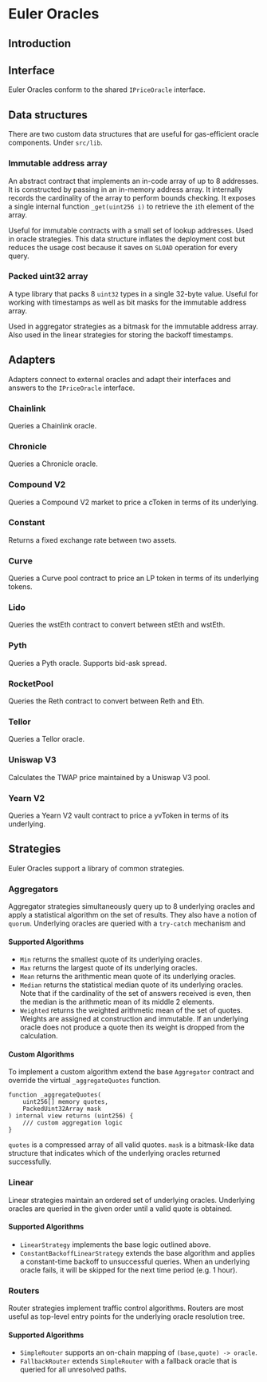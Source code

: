 # Euler Oracles

## Introduction

## Interface
Euler Oracles conform to the shared `IPriceOracle` interface.

## Data structures
There are two custom data structures that are useful for gas-efficient oracle components. Under `src/lib`.

### Immutable address array
An abstract contract that implements an in-code array of up to 8 addresses. It is constructed by passing in an in-memory address array. It internally records the cardinality of the array to perform bounds checking. It exposes a single internal function `_get(uint256 i)` to retrieve the `i`th element of the array.

Useful for immutable contracts with a small set of lookup addresses. Used in oracle strategies. This data structure inflates the deployment cost but reduces the usage cost because it saves on `SLOAD` operation for every query.

### Packed uint32 array
A type library that packs 8 `uint32` types in a single 32-byte value. Useful for working with timestamps as well as bit masks for the immutable address array.

Used in aggregator strategies as a bitmask for the immutable address array. Also used in the linear strategies for storing the backoff timestamps.

## Adapters
Adapters connect to external oracles and adapt their interfaces and answers to the `IPriceOracle` interface.

### Chainlink
Queries a Chainlink oracle.

### Chronicle
Queries a Chronicle oracle.

### Compound V2
Queries a Compound V2 market to price a cToken in terms of its underlying.

### Constant
Returns a fixed exchange rate between two assets.

### Curve
Queries a Curve pool contract to price an LP token in terms of its underlying tokens.

### Lido
Queries the wstEth contract to convert between stEth and wstEth.

### Pyth
Queries a Pyth oracle. Supports bid-ask spread.

### RocketPool
Queries the Reth contract to convert between Reth and Eth.

### Tellor
Queries a Tellor oracle.

### Uniswap V3
Calculates the TWAP price maintained by a Uniswap V3 pool.

### Yearn V2
Queries a Yearn V2 vault contract to price a yvToken in terms of its underlying.

## Strategies
Euler Oracles support a library of common strategies.

### Aggregators
Aggregator strategies simultaneously query up to 8 underlying oracles and apply a statistical algorithm on the set of results. They also have a notion of `quorum`. Underlying oracles are queried with a `try-catch` mechanism and 

#### Supported Algorithms
- `Min` returns the smallest quote of its underlying oracles.
- `Max` returns the largest quote of its underlying oracles.
- `Mean` returns the arithmentic mean quote of its underlying oracles.
- `Median` returns the statistical median quote of its underlying oracles. Note that if the cardinality of the set of answers received is even, then the median is the arithmetic mean of its middle 2 elements.
- `Weighted` returns the weighted arithmetic mean of the set of quotes. Weights are assigned at construction and immutable. If an underlying oracle does not produce a quote then its weight is dropped from the calculation.

#### Custom Algorithms
To implement a custom algorithm extend the base `Aggregator` contract and override the virtual `_aggregateQuotes` function.
```solidity
function _aggregateQuotes(
    uint256[] memory quotes, 
    PackedUint32Array mask
) internal view returns (uint256) {
    /// custom aggregation logic
}
```

`quotes` is a compressed array of all valid quotes. `mask` is a bitmask-like data structure that indicates which of the underlying oracles returned successfully.

### Linear
Linear strategies maintain an ordered set of underlying oracles. Underlying oracles are queried in the given order until a valid quote is obtained.

#### Supported Algorithms
- `LinearStrategy` implements the base logic outlined above.
- `ConstantBackoffLinearStrategy` extends the base algorithm and applies a constant-time backoff to unsuccessful queries. When an underlying oracle fails, it will be skipped for the next time period (e.g. 1 hour).

### Routers
Router strategies implement traffic control algorithms. Routers are most useful as top-level entry points for the underlying oracle resolution tree.

#### Supported Algorithms
- `SimpleRouter` supports an on-chain mapping of `(base,quote) -> oracle`.
- `FallbackRouter` extends `SimpleRouter` with a fallback oracle that is queried for all unresolved paths.
